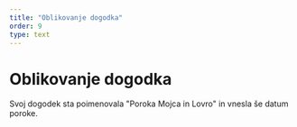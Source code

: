 ```yaml
---
title: "Oblikovanje dogodka"
order: 9
type: text
---
```

# Oblikovanje dogodka

Svoj dogodek sta poimenovala 
"Poroka Mojca in Lovro" in vnesla 
še datum poroke.